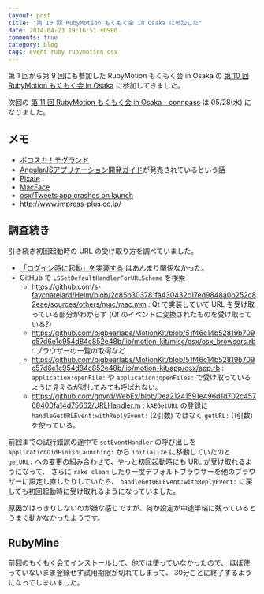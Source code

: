 ```yaml
---
layout: post
title: "第 10 回 RubyMotion もくもく会 in Osaka に参加した"
date: 2014-04-23 19:16:51 +0900
comments: true
category: blog
tags: event ruby rubymotion osx
---
```

第 1 回から第 9 回にも参加した RubyMotion もくもく会 in Osaka の
[第 10 回 RubyMotion もくもく会 in Osaka](http://connpass.com/event/5674/)
に参加してきました。

次回の
[第 11 回 RubyMotion もくもく会 in Osaka - connpass](http://connpass.com/event/6116/)
は 05/28(水) になりました。

<!--more-->

## メモ

- [ボコスカ！モグランド](https://itunes.apple.com/jp/app/bokosuka!mogurando/id845835380?mt=8)
- <a href="http://www.amazon.co.jp/gp/product/4873116678/ref=as_li_ss_tl?ie=UTF8&amp;camp=247&amp;creative=7399&amp;creativeASIN=4873116678&amp;linkCode=as2&amp;tag=znz-22">AngularJSアプリケーション開発ガイド</a>が発売されているという話
- [Pixate](http://www.pixate.com/)
- [MacFace](https://github.com/MacFace)
- [osx/Tweets app crashes on launch](https://github.com/HipByte/RubyMotionSamples/issues/31)
- <http://www.impress-plus.co.jp/>

## 調査続き

引き続き初回起動時の URL の受け取り方を調べていました。

- [「ログイン時に起動」を実装する](http://questbeat.hatenablog.jp/entry/2014/04/19/123207) はあんまり関係なかった。
- GitHub で `LSSetDefaultHandlerForURLScheme` を検索
  - <https://github.com/s-faychatelard/Helm/blob/2c85b303781fa430432c17ed9848a0b252c82eae/sources/others/mac/mac.mm> : Qt で実装していて URL を受け取っている部分がわからず (Qt のイベントに変換されたものを受け取っている?)
  - <https://github.com/bigbearlabs/MotionKit/blob/51f46c14b52819b709c57d6e1c954d84c852e48b/lib/motion-kit/misc/osx/osx_browsers.rb> : ブラウザーの一覧の取得など
  - <https://github.com/bigbearlabs/MotionKit/blob/51f46c14b52819b709c57d6e1c954d84c852e48b/lib/motion-kit/app/osx/app.rb> : `application:openFile:` や `application:openFiles:` で受け取っているように見えるが試してみても呼ばれない。
  - <https://github.com/gnyrd/WebEx/blob/0ea21241591e496d1d702c45768400fa14d75662/URLHandler.m> : `kAEGetURL` の登録に `handleGetURLEvent:withReplyEvent:` (2引数) ではなく `getURL:` (1引数) を使っている。

前回までの試行錯誤の途中で `setEventHandler` の呼び出しを `applicationDidFinishLaunching:` から `initialize` に移動していたのと `getURL:` への変更の組み合わせで、やっと初回起動時にも URL が受け取れるようになって、
さらに `rake clean` したり一度デフォルトブラウザーを他のブラウザーに設定し直したりしていたら、
`handleGetURLEvent:withReplyEvent:` に戻しても初回起動時に受け取れるようになっていました。

原因がはっきりしないのが嫌な感じですが、何か設定が中途半端に残っているとうまく動かなかったようです。

## RubyMine

前回のもくもく会でインストールして、他では使っていなかったので、
ほぼ使っていないまま登録せず試用期限が切れてしまって、
30分ごとに終了するようになってしまいました。
